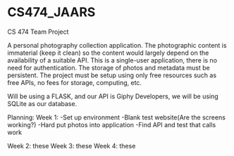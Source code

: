 # CS474_JAARS
CS 474 Team Project

A personal photography collection application. The photographic content is immaterial (keep it clean) so the content would largely depend on the availability of a suitable API.  This is a single-user application, there is no need for authentication. The storage of photos and metadata must be persistent. The project must be setup using only free resources such as free APIs, no fees for storage, computing, etc.

Will be using a FLASK, and our API is Giphy Developers, we will be using SQLite as our database. 

Planning:
Week 1: 
  -Set up environment
  -Blank test website(Are the screens working?)
  -Hard put photos into application
  -Find API and test that calls work
    
Week 2: these 
Week 3: these
Week 4: these
